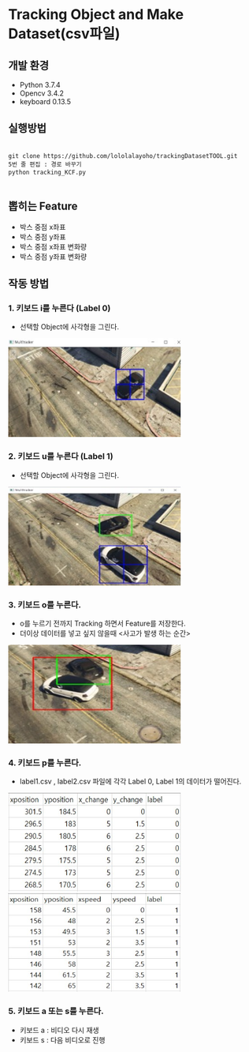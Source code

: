 # Tracking Object and Make Dataset(csv파일)

## 개발 환경
* Python 3.7.4
* Opencv 3.4.2
* keyboard 0.13.5

## 실행방법
<pre>
<code>
git clone https://github.com/lololalayoho/trackingDatasetTOOL.git
5번 줄 편집 : 경로 바꾸기
python tracking_KCF.py
</code>
</pre>

## 뽑히는 Feature
* 박스 중점 x좌표
* 박스 중점 y좌표
* 박스 중점 x좌표 변화량
* 박스 중점 y좌표 변화량

## 작동 방법
### 1. 키보드 i를 누른다 (Label 0)
* 선택할 Object에 사각형을 그린다.
<img src = "/image/1.jpg" width = "350" height = "200">

### 2. 키보드 u를 누른다 (Label 1)
* 선택할 Object에 사각형을 그린다.
<img src = "/image/2.jpg" width = "350" height = "200">

### 3. 키보드 o를 누른다.
* o를 누르기 전까지 Tracking 하면서 Feature를 저장한다.
* 더이상 데이터를 넣고 싶지 않을때 <사고가 발생 하는 순간>
<img src = "/image/3.jpg" width = "350" height = "200">

### 4. 키보드 p를 누른다.
* label1.csv , label2.csv 파일에 각각 Label 0, Label 1의 데이터가 떨어진다.

<img src = "/image/label0.jpg" width = "350" height = "200">     <img src = "/image/label1.jpg" width = "350" height = "200">

### 5. 키보드 a 또는 s를 누른다.
* 키보드 a : 비디오 다시 재생
* 키보드 s : 다음 비디오로 진행

